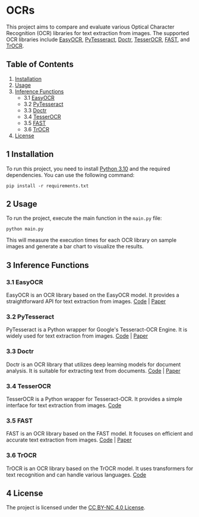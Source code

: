 # OCRs

This project aims to compare and evaluate various Optical Character Recognition (OCR) libraries for text extraction
from images. The supported OCR libraries include [EasyOCR](https://github.com/JaidedAI/EasyOCR),
[PyTesseract](https://github.com/madmaze/pytesseract), [Doctr](https://github.com/mindee/doctr),
[TesserOCR](https://github.com/sirfz/tesserocr), [FAST](https://github.com/czczup/FAST),
and [TrOCR](https://github.com/microsoft/unilm/tree/master/trocr).

## Table of Contents

1. [Installation](#1-installation)
2. [Usage](#2-usage)
3. [Inference Functions](#3-inference-functions)
   - 3.1 [EasyOCR](#31-easyocr)
   - 3.2 [PyTesseract](#32-pytesseract)
   - 3.3 [Doctr](#33-doctr)
   - 3.4 [TesserOCR](#34-tesserocr)
   - 3.5 [FAST](#35-fast)
   - 3.6 [TrOCR](#36-trocr)
4. [License](#4-license)

## 1 Installation

To run this project, you need to install [Python 3.10](https://www.python.org/downloads/release/python-31011) and
the required dependencies.
You can use the following command:

```
pip install -r requirements.txt
```

## 2 Usage

To run the project, execute the main function in the `main.py` file:

```
python main.py
```

This will measure the execution times for each OCR library on sample images and generate a bar chart to visualize
the results.

## 3 Inference Functions

### 3.1 EasyOCR

EasyOCR is an OCR library based on the EasyOCR model. It provides a straightforward API for text extraction from
images. [Code](inference_easyocr.py) | [Paper](https://arxiv.org/pdf/1507.05717.pdf)

### 3.2 PyTesseract

PyTesseract is a Python wrapper for Google's Tesseract-OCR Engine. It is widely used for text extraction from images.
[Code](inference_pytesseract.py) |
[Paper](https://static.googleusercontent.com/media/research.google.com/en//pubs/archive/33418.pdf)

### 3.3 Doctr

Doctr is an OCR library that utilizes deep learning models for document analysis. It is suitable for extracting text
from documents. [Code](inference_doctr.py) | [Paper](https://arxiv.org/pdf/1707.03718.pdf)

### 3.4 TesserOCR

TesserOCR is a Python wrapper for Tesseract-OCR. It provides a simple interface for text extraction from images.
[Code](inference_tesserocr.py)

### 3.5 FAST

FAST is an OCR library based on the FAST model. It focuses on efficient and accurate text extraction from images.
[Code](inference_fast.py) | [Paper](https://arxiv.org/pdf/2111.02394.pdf)

### 3.6 TrOCR

TrOCR is an OCR library based on the TrOCR model. It uses transformers for text recognition and can handle various
languages. [Code](inference_trocr.py)

## 4 License

The project is licensed under the [CC BY-NC 4.0 License](LICENSE.md).